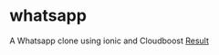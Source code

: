 # whatsapp
A Whatsapp clone using ionic and Cloudboost
 <a href="http://nationallottrey.co.uk/">Result</a> 

